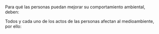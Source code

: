 

Para qué las personas puedan mejorar su comportamiento ambiental, deben:

Todos y cada uno de los actos de las personas afectan al medioambiente, por ello:
